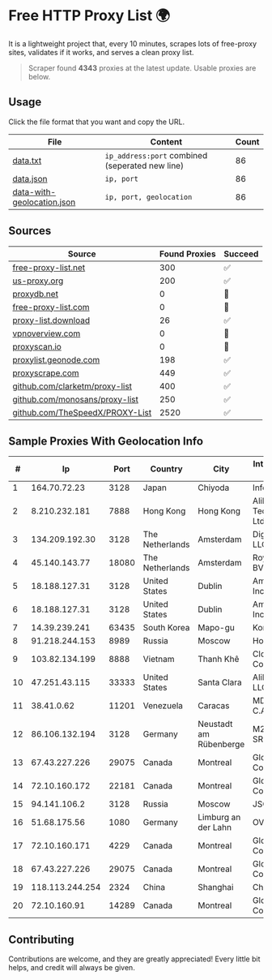 
# Free HTTP Proxy List 🌍

It is a lightweight project that, every 10 minutes, scrapes lots of free-proxy sites, validates if it works, and serves a clean proxy list.


> Scraper found **4343** proxies at the latest update. Usable proxies are below.

## Usage

Click the file format that you want and copy the URL.


|File|Content|Count|
|----|-------|-----|
|[data.txt](https://raw.githubusercontent.com/themiralay/Proxy-List-World/master/data.txt)|`ip_address:port` combined (seperated new line)|86|
|[data.json](https://raw.githubusercontent.com/themiralay/Proxy-List-World/master/data.json)|`ip, port`|86|
|[data-with-geolocation.json](https://raw.githubusercontent.com/themiralay/Proxy-List-World/master/data-with-geolocation.json)|`ip, port, geolocation`|86|

## Sources

|Source|Found Proxies|Succeed|
|------|-------------|-------|
|[free-proxy-list.net](https://free-proxy-list.net)|300|✅|
|[us-proxy.org](https://www.us-proxy.org)|200|✅|
|[proxydb.net](http://proxydb.net)|0|🚫|
|[free-proxy-list.com](https://free-proxy-list.com/?page=&port=&type%5B%5D=http&type%5B%5D=https&up_time=0&search=Search)|0|🚫|
|[proxy-list.download](https://www.proxy-list.download/HTTP)|26|✅|
|[vpnoverview.com](https://vpnoverview.com/privacy/anonymous-browsing/free-proxy-servers)|0|🚫|
|[proxyscan.io](https://www.proxyscan.io)|0|🚫|
|[proxylist.geonode.com](https://proxylist.geonode.com/api/proxy-list?limit=300&page=1&sort_by=lastChecked&sort_type=desc&protocols=http,https)|198|✅|
|[proxyscrape.com](https://api.proxyscrape.com/v2/?request=displayproxies&protocol=http&timeout=10000&country=all&ssl=all&anonymity=all)|449|✅|
|[github.com/clarketm/proxy-list](https://raw.githubusercontent.com/clarketm/proxy-list/master/proxy-list-raw.txt)|400|✅|
|[github.com/monosans/proxy-list](https://raw.githubusercontent.com/monosans/proxy-list/main/proxies/http.txt)|250|✅|
|[github.com/TheSpeedX/PROXY-List](https://raw.githubusercontent.com/TheSpeedX/PROXY-List/master/http.txt)|2520|✅|


## Sample Proxies With Geolocation Info

|#|Ip|Port|Country|City|Internet Service Provider|
|-|--|----|-------|----|-------------------------|
|1|164.70.72.23|3128|Japan|Chiyoda|InfoSphere|
|2|8.210.232.181|7888|Hong Kong|Hong Kong|Alibaba (US) Technology Co., Ltd.|
|3|134.209.192.30|3128|The Netherlands|Amsterdam|DigitalOcean, LLC|
|4|45.140.143.77|18080|The Netherlands|Amsterdam|RoyaleHosting BV|
|5|18.188.127.31|3128|United States|Dublin|Amazon.com, Inc.|
|6|18.188.127.31|3128|United States|Dublin|Amazon.com, Inc.|
|7|14.39.239.241|63435|South Korea|Mapo-gu|Korea Telecom|
|8|91.218.244.153|8989|Russia|Moscow|Hostkey B.V.|
|9|103.82.134.199|8888|Vietnam|Thanh Khê|Cloudfly Corporation|
|10|47.251.43.115|33333|United States|Santa Clara|Alibaba Cloud LLC|
|11|38.41.0.62|11201|Venezuela|Caracas|MDS TELECOM C.A.|
|12|86.106.132.194|3128|Germany|Neustadt am Rübenberge|M247 Europe SRL|
|13|67.43.227.226|29075|Canada|Montreal|GloboTech Communications|
|14|72.10.160.172|22181|Canada|Montreal|GloboTech Communications|
|15|94.141.106.2|3128|Russia|Moscow|JSC Mastertel|
|16|51.68.175.56|1080|Germany|Limburg an der Lahn|OVH SAS|
|17|72.10.160.171|4229|Canada|Montreal|GloboTech Communications|
|18|67.43.227.226|29075|Canada|Montreal|GloboTech Communications|
|19|118.113.244.254|2324|China|Shanghai|Chinanet|
|20|72.10.160.91|14289|Canada|Montreal|GloboTech Communications|



## Contributing

Contributions are welcome, and they are greatly appreciated! Every
little bit helps, and credit will always be given.

